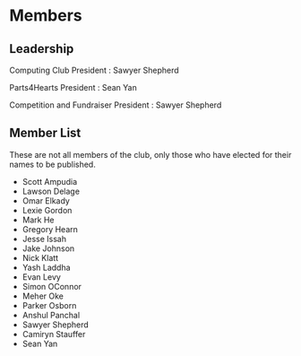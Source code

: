 <main>

# Members

## Leadership

Computing Club President
: Sawyer Shepherd

Parts4Hearts President
: Sean Yan

Competition and Fundraiser President
: Sawyer Shepherd

## Member List

These are not all members of the club, only those who have
elected for their names to be published.

* Scott Ampudia
* Lawson Delage
* Omar Elkady
* Lexie Gordon
* Mark He
* Gregory Hearn
* Jesse Issah
* Jake Johnson
* Nick Klatt
* Yash Laddha
* Evan Levy
* Simon OConnor
* Meher Oke
* Parker Osborn
* Anshul Panchal
* Sawyer Shepherd
* Camiryn Stauffer
* Sean Yan

</main>
